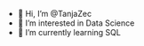 - 👋 Hi, I’m @TanjaZec
- 👀 I’m interested in Data Science
- 🌱 I’m currently learning SQL

<!---
TanjaZec/TanjaZec is a ✨ special ✨ repository because its `README.md` (this file) appears on your GitHub profile.
You can click the Preview link to take a look at your changes.
--->
